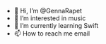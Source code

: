 - 👋 Hi, I’m @GennaRapet
- 👀 I’m interested in music
- 🌱 I’m currently learning Swift
- 📫 How to reach me email


